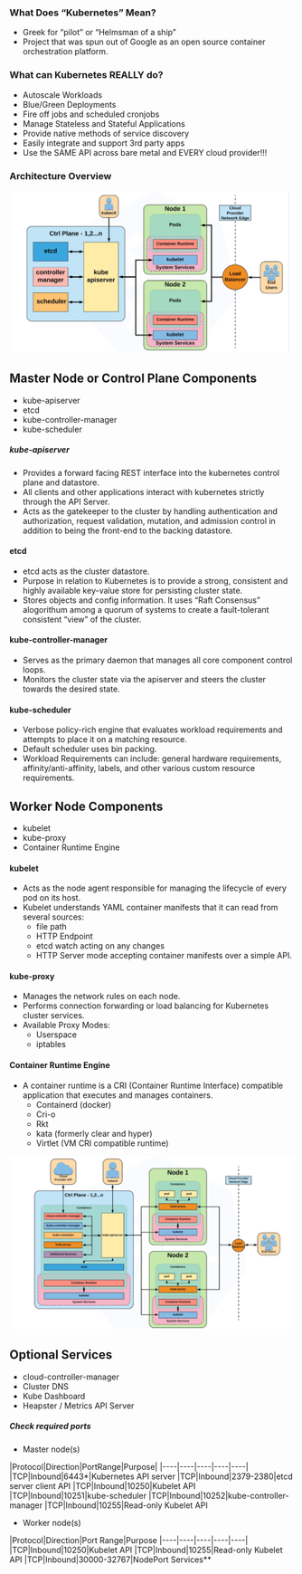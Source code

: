 ### What Does “Kubernetes” Mean?
* Greek for “pilot” or
“Helmsman of a ship”
* Project that was spun out of Google as an open source
container orchestration platform.

### What can Kubernetes REALLY do?
* Autoscale Workloads
* Blue/Green Deployments
* Fire off jobs and scheduled cronjobs
* Manage Stateless and Stateful Applications
* Provide native methods of service discovery
* Easily integrate and support 3rd party apps
* Use the SAME API
across bare metal and
EVERY cloud provider!!!

### Architecture Overview

![Image ipa](https://github.com/NileshChandekar/kubernetes_101/blob/master/images/1113.png)

## Master Node or Control Plane Components

* kube-apiserver
* etcd
* kube-controller-manager
* kube-scheduler

##### kube-apiserver

  * Provides a forward facing REST interface into the kubernetes control plane and datastore.
  * All clients and other applications interact with kubernetes strictly through the API Server.
  * Acts as the gatekeeper to the cluster by handling
authentication and authorization, request validation,
mutation, and admission control in addition to being the
front-end to the backing datastore.

#### etcd

* etcd acts as the cluster datastore.
* Purpose in relation to Kubernetes is to provide a strong,
consistent and highly available key-value store for
persisting cluster state.
* Stores objects and config information.
It uses “Raft Consensus” alogorithum
among a quorum of systems
to create a fault-tolerant
consistent “view” of the
cluster.

#### kube-controller-manager

* Serves as the primary daemon that
manages all core component control loops.
* Monitors the cluster state via the apiserver
and steers the cluster towards the
desired state.

#### kube-scheduler

* Verbose policy-rich engine that evaluates workload
requirements and attempts to place it on a matching
resource.
* Default scheduler uses bin packing.
* Workload Requirements can include: general hardware
requirements, affinity/anti-affinity, labels, and other
various custom resource requirements.

## Worker Node Components

* kubelet
* kube-proxy
* Container Runtime Engine

#### kubelet

* Acts as the node agent responsible for managing the
lifecycle of every pod on its host.
* Kubelet understands YAML container manifests that it
can read from several sources:
  * file path
  * HTTP Endpoint
  * etcd watch acting on any changes
  * HTTP Server mode accepting container manifests
over a simple API.

#### kube-proxy

* Manages the network rules on each node.
* Performs connection forwarding or load balancing for
Kubernetes cluster services.
* Available Proxy Modes:
  * Userspace
  * iptables

#### Container Runtime Engine

* A container runtime is a CRI (Container Runtime
Interface) compatible application that executes and
manages containers.
  * Containerd (docker)
  * Cri-o
  * Rkt
  * kata (formerly clear and hyper)
  * Virtlet (VM CRI compatible runtime)


![Image ipa](https://github.com/NileshChandekar/kubernetes_101/blob/master/images/1114.png)


## Optional Services

* cloud-controller-manager
* Cluster DNS
* Kube Dashboard
* Heapster / Metrics API Server


##### Check required ports

* Master node(s)

|Protocol|Direction|PortRange|Purpose|
|----|----|----|----|----|
|TCP|Inbound|6443*|Kubernetes API server
|TCP|Inbound|2379-2380|etcd server client API
|TCP|Inbound|10250|Kubelet API
|TCP|Inbound|10251|kube-scheduler
|TCP|Inbound|10252|kube-controller-manager
|TCP|Inbound|10255|Read-only Kubelet API

* Worker node(s)

|Protocol|Direction|Port Range|Purpose
|----|----|----|----|----|
|TCP|Inbound|10250|Kubelet API
|TCP|Inbound|10255|Read-only Kubelet API
|TCP|Inbound|30000-32767|NodePort Services**
